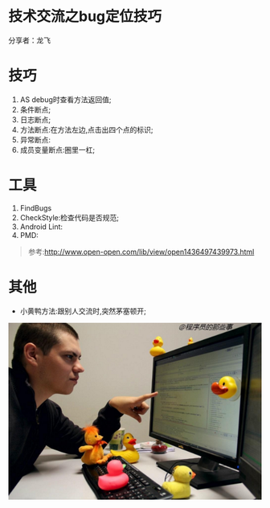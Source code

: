 # 技术交流之bug定位技巧 #  
  
分享者：龙飞  
  
# 技巧  
1. AS debug时查看方法返回值;
2. 条件断点;  
3. 日志断点;  
4. 方法断点:在方法左边,点击出四个点的标识;
5. 异常断点:  
6. 成员变量断点:圈里一杠;  


# 工具  

1. FindBugs  
2. CheckStyle:检查代码是否规范;  
3. Android Lint:  
4. PMD:  
  
> 参考:http://www.open-open.com/lib/view/open1436497439973.html  

# 其他  

- 小黄鸭方法:跟别人交流时,突然茅塞顿开;  

![image](小黄鸭.png)